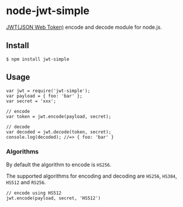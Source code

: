 # node-jwt-simple

[JWT(JSON Web Token)](http://self-issued.info/docs/draft-jones-json-web-token.html) encode and decode module for node.js.

## Install

    $ npm install jwt-simple

## Usage

    var jwt = require('jwt-simple');
    var payload = { foo: 'bar' };
    var secret = 'xxx';

    // encode
    var token = jwt.encode(payload, secret);

    // decode
    var decoded = jwt.decode(token, secret);
    console.log(decoded); //=> { foo: 'bar' }

### Algorithms

By default the algorithm to encode is `HS256`.

The supported algorithms for encoding and decoding are `HS256`, `HS384`, `HS512` and `RS256`.

    // encode using HS512
    jwt.encode(payload, secret, 'HS512')
